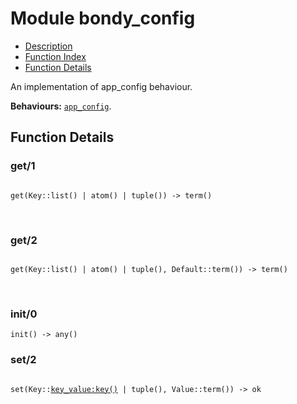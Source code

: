 

# Module bondy_config #
* [Description](#description)
* [Function Index](#index)
* [Function Details](#functions)

An implementation of app_config behaviour.

__Behaviours:__ [`app_config`](app_config.md).

<a name="functions"></a>

## Function Details ##

<a name="get-1"></a>

### get/1 ###

<pre><code>
get(Key::list() | atom() | tuple()) -&gt; term()
</code></pre>
<br />

<a name="get-2"></a>

### get/2 ###

<pre><code>
get(Key::list() | atom() | tuple(), Default::term()) -&gt; term()
</code></pre>
<br />

<a name="init-0"></a>

### init/0 ###

`init() -> any()`

<a name="set-2"></a>

### set/2 ###

<pre><code>
set(Key::<a href="key_value.md#type-key">key_value:key()</a> | tuple(), Value::term()) -&gt; ok
</code></pre>
<br />

